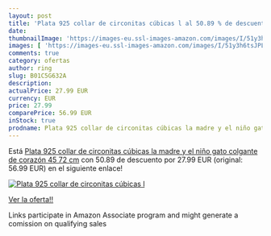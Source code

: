 ```yaml
---
layout: post
title: 'Plata 925 collar de circonitas cúbicas l al 50.89 % de descuento'
date: 
thumbnailImage: 'https://images-eu.ssl-images-amazon.com/images/I/51y3h6tsJPL._SL200_.jpg'
images: [ 'https://images-eu.ssl-images-amazon.com/images/I/51y3h6tsJPL._SL200_.jpg' ]
comments: true
category: ofertas
author: ring
slug: B01C5G632A
description:
actualPrice: 27.99 EUR
currency: EUR
price: 27.99
comparePrice: 56.99 EUR
inStock: true
prodname: Plata 925 collar de circonitas cúbicas la madre y el niño gato colgante de corazón 45 72 cm
---
```


Está [Plata 925 collar de circonitas cúbicas la madre y el niño gato colgante de corazón 45 72 cm](https://www.amazon.es/dp/B01C5G632A/?tag=tolees-21) con 50.89 de descuento por 27.99 EUR (original: 56.99 EUR) en el siguiente enlace!

[![Plata 925 collar de circonitas cúbicas l](https://images-eu.ssl-images-amazon.com/images/I/51y3h6tsJPL._SL200_.jpg)](https://www.amazon.es/dp/B01C5G632A/?tag=tolees-21)

[Ver la oferta!!](https://www.amazon.es/dp/B01C5G632A/?tag=tolees-21)

Links participate in Amazon Associate program and might generate a comission on qualifying sales



